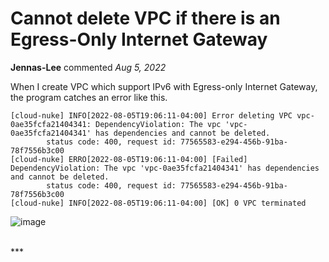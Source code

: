 # Cannot delete VPC if there is an Egress-Only Internet Gateway

**Jennas-Lee** commented *Aug 5, 2022*

When I create VPC which support IPv6 with Egress-only Internet Gateway, the program catches an error like this.

```
[cloud-nuke] INFO[2022-08-05T19:06:11-04:00] Error deleting VPC vpc-0ae35fcfa21404341: DependencyViolation: The vpc 'vpc-0ae35fcfa21404341' has dependencies and cannot be deleted.
        status code: 400, request id: 77565583-e294-456b-91ba-78f7556b3c00
[cloud-nuke] ERRO[2022-08-05T19:06:11-04:00] [Failed] DependencyViolation: The vpc 'vpc-0ae35fcfa21404341' has dependencies and cannot be deleted.
        status code: 400, request id: 77565583-e294-456b-91ba-78f7556b3c00
[cloud-nuke] INFO[2022-08-05T19:06:11-04:00] [OK] 0 VPC terminated
```

![image](https://user-images.githubusercontent.com/55793046/183222525-ded36ec2-00fd-46ed-9502-19d554b3605c.png)

<br />
***


